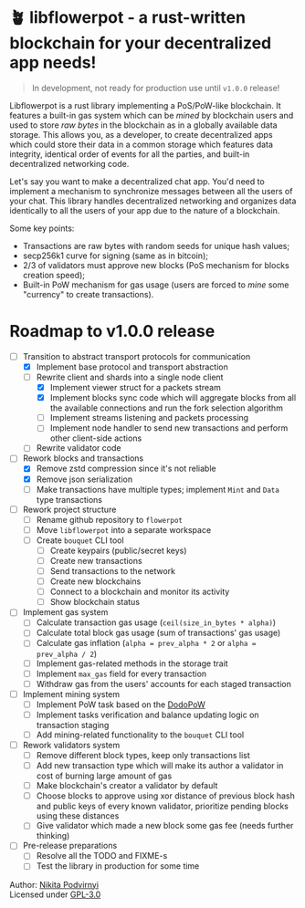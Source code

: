 # 🪴 libflowerpot - a rust-written blockchain for your decentralized app needs!

> In development, not ready for production use until `v1.0.0` release!

Libflowerpot is a rust library implementing a PoS/PoW-like blockchain.
It features a built-in gas system which can be *mined* by blockchain users and
used to store *raw bytes* in the blockchain as in a globally available data
storage. This allows you, as a developer, to create decentralized apps which
could store their data in a common storage which features data integrity,
identical order of events for all the parties, and built-in decentralized
networking code.

Let's say you want to make a decentralized chat app. You'd need to implement
a mechanism to synchronize messages between all the users of your chat.
This library handles decentralized networking and organizes data identically
to all the users of your app due to the nature of a blockchain.

Some key points:

- Transactions are raw bytes with random seeds for unique hash values;
- secp256k1 curve for signing (same as in bitcoin);
- 2/3 of validators must approve new blocks
  (PoS mechanism for blocks creation speed);
- Built-in PoW mechanism for gas usage
  (users are forced to *mine* some "currency" to create transactions).

# Roadmap to v1.0.0 release

- [ ] Transition to abstract transport protocols for communication
    - [x] Implement base protocol and transport abstraction
    - [ ] Rewrite client and shards into a single node client
        - [x] Implement viewer struct for a packets stream
        - [x] Implement blocks sync code which will aggregate blocks from all
              the available connections and run the fork selection algorithm
        - [ ] Implement streams listening and packets processing
        - [ ] Implement node handler to send new transactions and perform other
              client-side actions
    - [ ] Rewrite validator code
- [ ] Rework blocks and transactions
    - [x] Remove zstd compression since it's not reliable
    - [x] Remove json serialization
    - [ ] Make transactions have multiple types; implement `Mint` and `Data`
          type transactions
- [ ] Rework project structure
    - [ ] Rename github repository to `flowerpot`
    - [ ] Move `libflowerpot` into a separate workspace
    - [ ] Create `bouquet` CLI tool
        - [ ] Create keypairs (public/secret keys)
        - [ ] Create new transactions
        - [ ] Send transactions to the network
        - [ ] Create new blockchains
        - [ ] Connect to a blockchain and monitor its activity
        - [ ] Show blockchain status
- [ ] Implement gas system
    - [ ] Calculate transaction gas usage (`ceil(size_in_bytes * alpha)`)
    - [ ] Calculate total block gas usage (sum of transactions' gas usage)
    - [ ] Calculate gas inflation
          (`alpha = prev_alpha * 2` or `alpha = prev_alpha / 2`)
    - [ ] Implement gas-related methods in the storage trait
    - [ ] Implement `max_gas` field for every transaction
    - [ ] Withdraw gas from the users' accounts for each staged transaction
- [ ] Implement mining system
    - [ ] Implement PoW task based on the [DodoPoW](https://github.com/krypt0nn/dodopow)
    - [ ] Implement tasks verification and balance updating logic on transaction
          staging
    - [ ] Add mining-related functionality to the `bouquet` CLI tool
- [ ] Rework validators system
    - [ ] Remove different block types, keep only transactions list
    - [ ] Add new transaction type which will make its author a validator in
          cost of burning large amount of gas
    - [ ] Make blockchain's creator a validator by default
    - [ ] Choose blocks to approve using xor distance of previous block hash
          and public keys of every known validator, prioritize pending blocks
          using these distances
    - [ ] Give validator which made a new block some gas fee
          (needs further thinking)
- [ ] Pre-release preparations
    - [ ] Resolve all the TODO and FIXME-s
    - [ ] Test the library in production for some time

Author: [Nikita Podvirnyi](https://github.com/krypt0nn)\
Licensed under [GPL-3.0](LICENSE)
